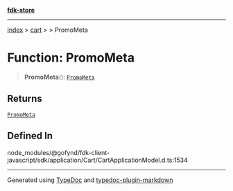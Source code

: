 [**fdk-store**](../../../README.md)
***

[Index](../../../API.md) > [cart](../../README.md) > [<internal>](../README.md) > PromoMeta

# Function: PromoMeta

> **PromoMeta**(): [`PromoMeta`](../type-aliases/type-alias.PromoMeta.md)

## Returns

[`PromoMeta`](../type-aliases/type-alias.PromoMeta.md)

## Defined In

node\_modules/@gofynd/fdk-client-javascript/sdk/application/Cart/CartApplicationModel.d.ts:1534

***
Generated using [TypeDoc](https://typedoc.org/) and [typedoc-plugin-markdown](https://www.npmjs.com/package/typedoc-plugin-markdown)
